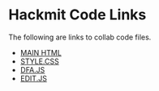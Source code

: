 # Hackmit Code Links

The following are links to collab code files.

* [MAIN HTML](http://collabedit.com/u73v2)
* [STYLE.CSS](http://collabedit.com/9635x)
* [DFA.JS](http://collabedit.com/479ab)
* [EDIT.JS](http://collabedit.com/bk9gf)

